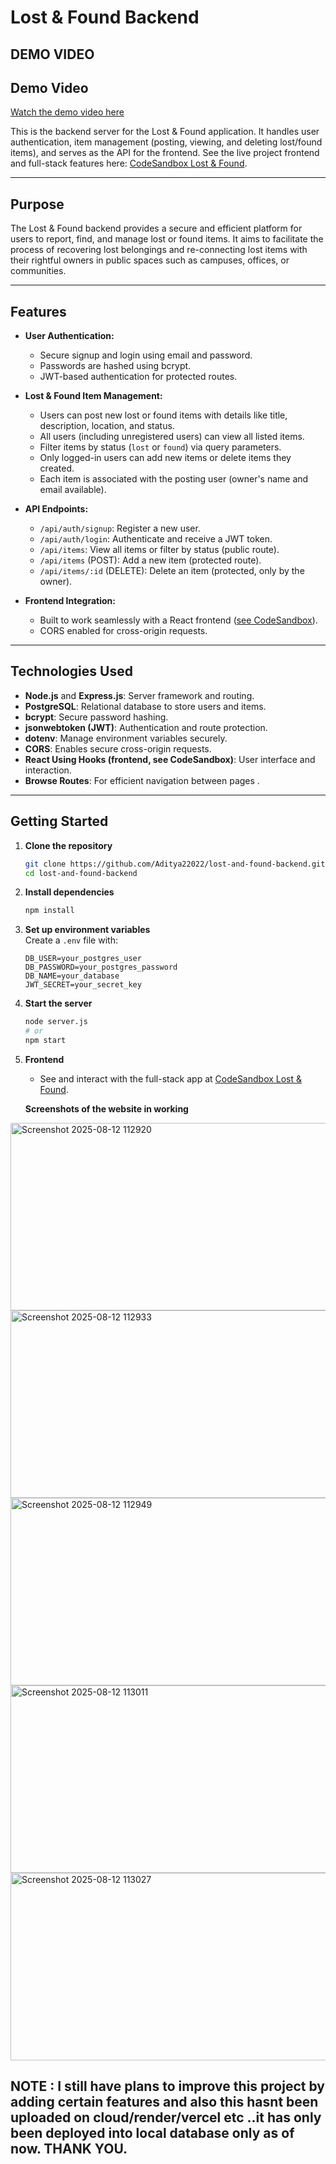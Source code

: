 # Lost & Found Backend
## DEMO VIDEO ##
## Demo Video

[Watch the demo video here](https://youtu.be/jm144aEKUlQ)

This is the backend server for the Lost & Found application. It handles user authentication, item management (posting, viewing, and deleting lost/found items), and serves as the API for the frontend. See the live project frontend and full-stack features here: [CodeSandbox Lost & Found](https://codesandbox.io/p/sandbox/lostnfound-cgj6mw).

---

## Purpose

The Lost & Found backend provides a secure and efficient platform for users to report, find, and manage lost or found items. It aims to facilitate the process of recovering lost belongings and re-connecting lost items with their rightful owners in public spaces such as campuses, offices, or communities.

---

## Features

- **User Authentication:**  
  - Secure signup and login using email and password.
  - Passwords are hashed using bcrypt.
  - JWT-based authentication for protected routes.

- **Lost & Found Item Management:**  
  - Users can post new lost or found items with details like title, description, location, and status.
  - All users (including unregistered users) can view all listed items.
  - Filter items by status (`lost` or `found`) via query parameters.
  - Only logged-in users can add new items or delete items they created.
  - Each item is associated with the posting user (owner's name and email available).

- **API Endpoints:**  
  - `/api/auth/signup`: Register a new user.
  - `/api/auth/login`: Authenticate and receive a JWT token.
  - `/api/items`: View all items or filter by status (public route).
  - `/api/items` (POST): Add a new item (protected route).
  - `/api/items/:id` (DELETE): Delete an item (protected, only by the owner).

- **Frontend Integration:**  
  - Built to work seamlessly with a React frontend ([see CodeSandbox](https://codesandbox.io/p/sandbox/lostnfound-cgj6mw)).
  - CORS enabled for cross-origin requests.

---

## Technologies Used

- **Node.js** and **Express.js**: Server framework and routing.
- **PostgreSQL**: Relational database to store users and items.
- **bcrypt**: Secure password hashing.
- **jsonwebtoken (JWT)**: Authentication and route protection.
- **dotenv**: Manage environment variables securely.
- **CORS**: Enables secure cross-origin requests.
- **React Using Hooks (frontend, see CodeSandbox)**: User interface and interaction.
- **Browse Routes**: For efficient navigation between pages .
  
---

## Getting Started

1. **Clone the repository**  
   ```bash
   git clone https://github.com/Aditya22022/lost-and-found-backend.git
   cd lost-and-found-backend
   ```

2. **Install dependencies**  
   ```bash
   npm install
   ```

3. **Set up environment variables**  
   Create a `.env` file with:
   ```
   DB_USER=your_postgres_user
   DB_PASSWORD=your_postgres_password
   DB_NAME=your_database
   JWT_SECRET=your_secret_key
   ```

4. **Start the server**  
   ```bash
   node server.js
   # or
   npm start
   ```

5. **Frontend**  
   - See and interact with the full-stack app at [CodeSandbox Lost & Found](https://codesandbox.io/p/sandbox/lostnfound-cgj6mw).

   **Screenshots of the website in working**
<img width="700" height="300" alt="Screenshot 2025-08-12 112920" src="https://github.com/user-attachments/assets/fb63cd29-690b-4236-bd81-8325764cb1ef" />

<img width="700" height="300" alt="Screenshot 2025-08-12 112933" src="https://github.com/user-attachments/assets/b4837af6-6cef-4e08-a385-730495db3443" />

<img width="700" height="300" alt="Screenshot 2025-08-12 112949" src="https://github.com/user-attachments/assets/504994cf-ffb2-4358-bef4-a2156971bba6" />

<img width="700" height="300" alt="Screenshot 2025-08-12 113011" src="https://github.com/user-attachments/assets/aef76641-7578-471a-998b-e2373be09faa" />

<img width="700" height="300" alt="Screenshot 2025-08-12 113027" src="https://github.com/user-attachments/assets/80aad480-eab4-4a81-9063-c4b2980eadcc" />






NOTE : I still have plans to improve this project by adding certain features and also this hasnt been uploaded on cloud/render/vercel etc ..it has only been deployed into local database only as of now. THANK YOU.
---

